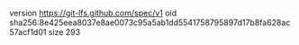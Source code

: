version https://git-lfs.github.com/spec/v1
oid sha256:8e425eea8037e8ae0073c95a5ab1dd5541758795897d17b8fa628ac57acf1d01
size 293
